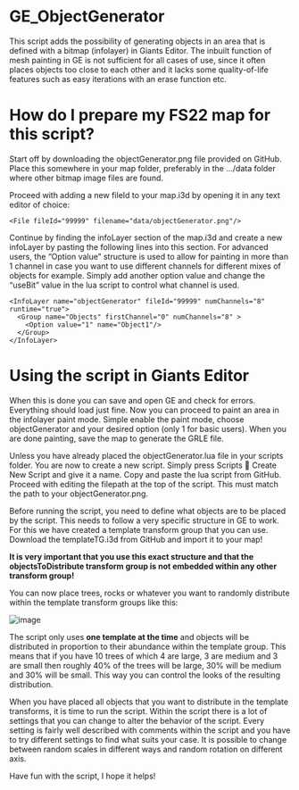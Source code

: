 # GE_ObjectGenerator

This script adds the possibility of generating objects in an area that is defined with a bitmap (infolayer) in Giants Editor. The inbuilt function of mesh painting in GE is not sufficient for all cases of use, since it often places objects too close to each other and it lacks some quality-of-life features such as easy iterations with an erase function etc. 

# How do I prepare my FS22 map for this script?
Start off by downloading the objectGenerator.png file provided on GitHub. Place this somewhere in your map folder, preferably in the …/data folder where other bitmap image files are found. 

Proceed with adding a new fileId to your map.i3d by opening it in any text editor of choice:

    <File fileId="99999" filename="data/objectGenerator.png"/>

Continue by finding the infoLayer section of the map.i3d and create a new infoLayer by pasting the following lines into this section. For advanced users, the “Option value” structure is used to allow for painting in more than 1 channel in case you want to use different channels for different mixes of objects for example. Simply add another option value and change the “useBit” value in the lua script to control what channel is used. 

    <InfoLayer name="objectGenerator" fileId="99999" numChannels="8" runtime="true">
      <Group name="Objects" firstChannel="0" numChannels="8" >
        <Option value="1" name="Object1"/>
      </Group>
    </InfoLayer>

# Using the script in Giants Editor
When this is done you can save and open GE and check for errors. Everything should load just fine. Now you can proceed to paint an area in the infolayer paint mode. Simple enable the paint mode, choose objectGenerator and your desired option (only 1 for basic users). When you are done painting, save the map to generate the GRLE file. 

Unless you have already placed the objectGenerator.lua file in your scripts folder. You are now to create a new script. Simply press Scripts  Create New Script and give it a name. Copy and paste the lua script from GitHub. Proceed with editing the filepath at the top of the script. This must match the path to your objectGenerator.png. 

Before running the script, you need to define what objects are to be placed by the script. This needs to follow a very specific structure in GE to work. For this we have created a template transform group that you can use. Download the templateTG.i3d from GitHub and import it to your map! 

**It is very important that you use this exact structure and that the objectsToDistribute transform group is not embedded within any other transform group!**

You can now place trees, rocks or whatever you want to randomly distribute within the template transform groups like this:

![image](https://user-images.githubusercontent.com/102419040/189506966-7c6e7ba7-75fa-4499-a8ed-43e566865ab9.png)

The script only uses **one template at the time** and objects will be distributed in proportion to their abundance within the template group. This means that if you have 10 trees of which 4 are large, 3 are medium and 3 are small then roughly 40% of the trees will be large, 30% will be medium and 30% will be small. This way you can control the looks of the resulting distribution. 

When you have placed all objects that you want to distribute in the template transforms, it is time to run the script. Within the script there is a lot of settings that you can change to alter the behavior of the script. Every setting is fairly well described with comments within the script and you have to try different settings to find what suits your case. It is possible to change between random scales in different ways and random rotation on different axis. 

Have fun with the script, I hope it helps! 
